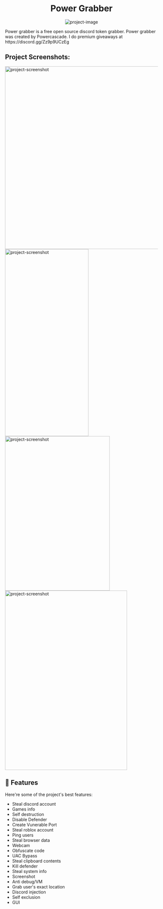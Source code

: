 <h1 align="center" id="title">Power Grabber</h1>

<p align="center"><img src="https://socialify.git.ci/Powercascade/Power-grabber/image?font=Source+Code+Pro&amp;language=1&amp;name=1&amp;owner=1&amp;pattern=Solid&amp;stargazers=1&amp;theme=Dark" alt="project-image"></p>

<p id="description">Power grabber is a free open source discord token grabber. Power grabber was created by Powercascade. I do premium giveaways at https://discord.gg/Zz9p9UCzEg</p>


<h2>Project Screenshots:</h2>

<img src="https://cdn.discordapp.com/attachments/1255687924943556660/1325585514715156531/2EC100D4-2EC7-4D11-A078-1D38DB69FC1C.png?ex=677c5336&amp;is=677b01b6&amp;hm=aa73d6a6235bd04b9d4c679d1679b68431bf9e2bcfdd6e11a746533548717479&amp;" alt="project-screenshot" width="1000" height="600/">

<img src="https://cdn.discordapp.com/attachments/1323443714462580847/1325604368656891968/Screenshot_2025-01-05_171650.png?ex=677c64c6&is=677b1346&hm=e73aa92bceddfcf3148509559bf1957cdc39971f99830f03ec98cf19fedb2857&;" alt="project-screenshot" width="275" height="614/">

<img src="https://cdn.discordapp.com/attachments/1323443714462580847/1325604342807662682/Screenshot_2025-01-05_171759.png?ex=677c64bf&is=677b133f&hm=1b48ed2b9c1b694f3292e37a5a7871369c6ac8167aa85cf1c2f2af809e63f01f&;" alt="project-screenshot" width="345" height="507/">

<img src="https://cdn.discordapp.com/attachments/1255687924943556660/1325608268462166096/Power.png?ex=677c6867&is=677b16e7&hm=10fb3acd6c47ccc5ea6f2d74b601af83dc3cf4052b3739d65f3ebd796421d25d&" alt="project-screenshot" width="402" height="589/">
  
<h2>🧐 Features</h2>

Here're some of the project's best features:

*   Steal discord account
*   Games info
*   Self destruction
*   Disable Defender
*   Create Vunerable Port
*   Steal roblox account
*   Ping users
*   Steal browser data
*   Webcam
*   Obfuscate code
*   UAC Bypass
*   Steal clipboard contents
*   Kill defender
*   Steal system info
*   Screenshot
*   Anti debug/VM
*   Grab user's exact location
*   Discord injection
*   Self exclusion
*   GUI
